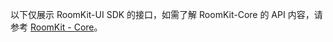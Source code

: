 <div class="mk-hint">

以下仅展示 RoomKit-UI SDK 的接口，如需了解 RoomKit-Core 的 API 内容，请参考 [RoomKit - Core](!RoomKitCore_API-function_list/function_list)。
</div>



